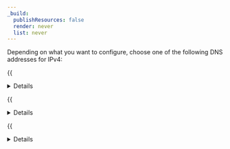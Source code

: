 ```yaml
---
_build:
  publishResources: false
  render: never
  list: never
---
```


Depending on what you want to configure, choose one of the following DNS addresses for IPv4:

{{<details header="Use 1.1.1.1 resolver">}}

```txt
1.1.1.1
1.0.0.1
```

</div>
</details>

{{<details header="Block malware with 1.1.1.1 for Families">}}

```txt
1.1.1.2
1.0.0.2
```

</div>
</details>

{{<details header="Block malware and adult content with 1.1.1.1 for Families">}}

```txt
1.1.1.3
1.0.0.3
```

</div>
</details>
